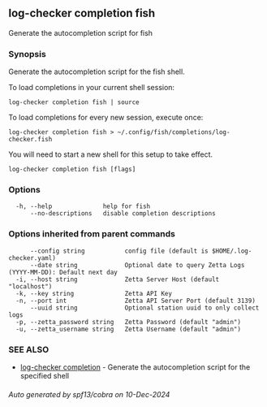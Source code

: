 ## log-checker completion fish

Generate the autocompletion script for fish

### Synopsis

Generate the autocompletion script for the fish shell.

To load completions in your current shell session:

	log-checker completion fish | source

To load completions for every new session, execute once:

	log-checker completion fish > ~/.config/fish/completions/log-checker.fish

You will need to start a new shell for this setup to take effect.


```
log-checker completion fish [flags]
```

### Options

```
  -h, --help              help for fish
      --no-descriptions   disable completion descriptions
```

### Options inherited from parent commands

```
      --config string           config file (default is $HOME/.log-checker.yaml)
      --date string             Optional date to query Zetta Logs (YYYY-MM-DD): Default next day
  -i, --host string             Zetta Server Host (default "localhost")
  -k, --key string              Zetta API Key
  -n, --port int                Zetta API Server Port (default 3139)
      --uuid string             Optional station uuid to only collect logs
  -p, --zetta_password string   Zetta Password (default "admin")
  -u, --zetta_username string   Zetta Username (default "admin")
```

### SEE ALSO

* [log-checker completion](log-checker_completion.md)	 - Generate the autocompletion script for the specified shell

###### Auto generated by spf13/cobra on 10-Dec-2024
